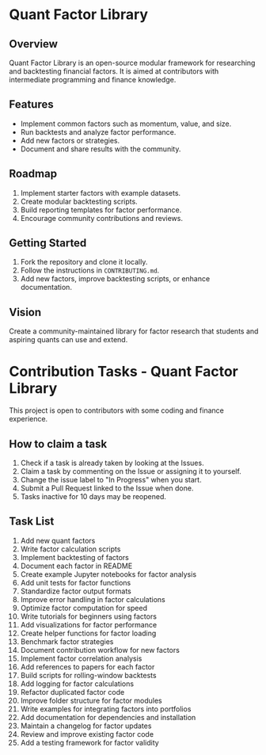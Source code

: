 # Quant Factor Library

## Overview
Quant Factor Library is an open-source modular framework for researching and backtesting financial factors. It is aimed at contributors with intermediate programming and finance knowledge.

## Features
- Implement common factors such as momentum, value, and size.
- Run backtests and analyze factor performance.
- Add new factors or strategies.
- Document and share results with the community.

## Roadmap
1. Implement starter factors with example datasets.
2. Create modular backtesting scripts.
3. Build reporting templates for factor performance.
4. Encourage community contributions and reviews.

## Getting Started
1. Fork the repository and clone it locally.
2. Follow the instructions in `CONTRIBUTING.md`.
3. Add new factors, improve backtesting scripts, or enhance documentation.

## Vision
Create a community-maintained library for factor research that students and aspiring quants can use and extend.

# Contribution Tasks - Quant Factor Library

This project is open to contributors with some coding and finance experience. 

## How to claim a task
1. Check if a task is already taken by looking at the Issues.
2. Claim a task by commenting on the Issue or assigning it to yourself.
3. Change the issue label to "In Progress" when you start.
4. Submit a Pull Request linked to the Issue when done.
5. Tasks inactive for 10 days may be reopened.

## Task List
1. Add new quant factors
2. Write factor calculation scripts
3. Implement backtesting of factors
4. Document each factor in README
5. Create example Jupyter notebooks for factor analysis
6. Add unit tests for factor functions
7. Standardize factor output formats
8. Improve error handling in factor calculations
9. Optimize factor computation for speed
10. Write tutorials for beginners using factors
11. Add visualizations for factor performance
12. Create helper functions for factor loading
13. Benchmark factor strategies
14. Document contribution workflow for new factors
15. Implement factor correlation analysis
16. Add references to papers for each factor
17. Build scripts for rolling-window backtests
18. Add logging for factor calculations
19. Refactor duplicated factor code
20. Improve folder structure for factor modules
21. Write examples for integrating factors into portfolios
22. Add documentation for dependencies and installation
23. Maintain a changelog for factor updates
24. Review and improve existing factor code
25. Add a testing framework for factor validity
